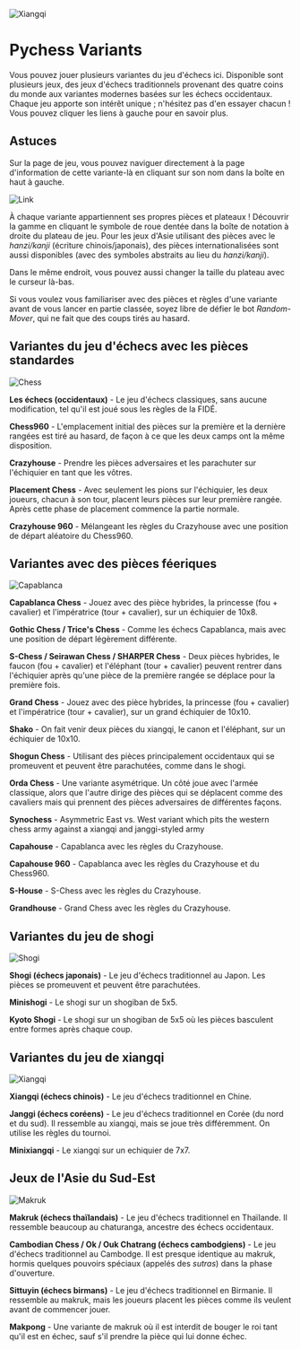 ![Xiangqi](https://github.com/gbtami/pychess-variants/blob/master/static/favicon/apple-icon-152x152.png?raw=true)

# Pychess Variants

Vous pouvez jouer plusieurs variantes du jeu d'échecs ici. Disponible sont plusieurs jeux, des jeux d'échecs traditionnels provenant des quatre coins du monde aux variantes modernes basées sur les échecs occidentaux. Chaque jeu apporte son intérêt unique ; n'hésitez pas d'en essayer chacun ! Vous pouvez cliquer les liens à gauche pour en savoir plus.

## Astuces

Sur la page de jeu, vous pouvez naviguer directement à la page d'information de cette variante-là en cliquant sur son nom dans la boîte en haut à gauche.

![Link](https://github.com/gbtami/pychess-variants/blob/master/static/images/CVariantsGuide/Link.png?raw=true)

À chaque variante appartiennent ses propres pièces et plateaux ! Découvrir la gamme en cliquant le symbole de roue dentée dans la boîte de notation à droite du plateau de jeu. Pour les jeux d'Asie utilisant des pièces avec le *hanzi/kanji* (écriture chinois/japonais), des pièces internationalisées sont aussi disponibles (avec des symboles abstraits au lieu du *hanzi/kanji*).

Dans le même endroit, vous pouvez aussi changer la taille du plateau avec le curseur là-bas.

Si vous voulez vous familiariser avec des pièces et règles d'une variante avant de vous lancer en partie classée, soyez libre de défier le bot *Random-Mover*, qui ne fait que des coups tirés au hasard.

## Variantes du jeu d'échecs avec les pièces standardes

![Chess](https://github.com/gbtami/pychess-variants/blob/master/static/images/CVariantsGuide/Chess.png?raw=true)

**Les échecs (occidentaux)** - Le jeu d'échecs classiques, sans aucune modification, tel qu'il est joué sous les règles de la FIDÉ.

**Chess960** - L'emplacement initial des pièces sur la première et la dernière rangées est tiré au hasard, de façon à ce que les deux camps ont la même disposition.

**Crazyhouse** - Prendre les pièces adversaires et les parachuter sur l'échiquier en tant que les vôtres.

**Placement Chess** - Avec seulement les pions sur l'échiquier, les deux joueurs, chacun à son tour, placent leurs pièces sur leur première rangée. Après cette phase de placement commence la partie normale.

**Crazyhouse 960** - Mélangeant les règles du Crazyhouse avec une position de départ aléatoire du Chess960.

## Variantes avec des pièces féeriques

![Capablanca](https://github.com/gbtami/pychess-variants/blob/master/static/images/CVariantsGuide/Capablanca.png?raw=true)

**Capablanca Chess** - Jouez avec des pièce hybrides, la princesse (fou + cavalier) et l'impératrice (tour + cavalier), sur un échiquier de 10x8.

**Gothic Chess / Trice's Chess** - Comme les échecs Capablanca, mais avec une position de départ légèrement différente.

**S-Chess / Seirawan Chess / SHARPER Chess** - Deux pièces hybrides, le faucon (fou + cavalier) et l'éléphant (tour + cavalier) peuvent rentrer dans l'échiquier après qu'une pièce de la première rangée se déplace pour la première fois.

**Grand Chess** - Jouez avec des pièce hybrides, la princesse (fou + cavalier) et l'impératrice (tour + cavalier), sur un grand échiquier de 10x10.

**Shako** - On fait venir deux pièces du xiangqi, le canon et l'éléphant, sur un échiquier de 10x10.

**Shogun Chess** - Utilisant des pièces principalement occidentaux qui se promeuvent et peuvent être parachutées, comme dans le shogi.

**Orda Chess** - Une variante asymétrique. Un côté joue avec l'armée classique, alors que l'autre dirige des pièces qui se déplacent comme des cavaliers mais qui prennent des pièces adversaires de différentes façons.

**Synochess** - Asymmetric East vs. West variant which pits the western chess army against a xiangqi and janggi-styled army

**Capahouse** - Capablanca avec les règles du Crazyhouse.

**Capahouse 960** - Capablanca avec les règles du Crazyhouse et du Chess960.

**S-House** - S-Chess avec les règles du Crazyhouse.

**Grandhouse** - Grand Chess avec les règles du Crazyhouse.

## Variantes du jeu de shogi

![Shogi](https://github.com/gbtami/pychess-variants/blob/master/static/images/ShogiGuide/Shogi.png?raw=true)

**Shogi (échecs japonais)** - Le jeu d'échecs traditionnel au Japon. Les pièces se promeuvent et peuvent être parachutées.

**Minishogi** - Le shogi sur un shogiban de 5x5.

**Kyoto Shogi** - Le shogi sur un shogiban de 5x5 où les pièces basculent entre formes après chaque coup.

## Variantes du jeu de xiangqi

![Xiangqi](https://github.com/gbtami/pychess-variants/blob/master/static/images/XiangqiGuide/Xiangqi.png?raw=true)

**Xiangqi (échecs chinois)** - Le jeu d'échecs traditionnel en Chine.

**Janggi (échecs coréens)** - Le jeu d'échecs traditionnel en Corée (du nord et du sud). Il ressemble au xiangqi, mais se joue très différemment. On utilise les règles du tournoi.

**Minixiangqi** - Le xiangqi sur un echiquier de 7x7.

## Jeux de l'Asie du Sud-Est

![Makruk](https://github.com/gbtami/pychess-variants/blob/master/static/images/MakrukGuide/MakrukSmall.png?raw=true)

**Makruk (échecs thaïlandais)** - Le jeu d'échecs traditionnel en Thaïlande. Il ressemble beaucoup au chaturanga, ancestre des échecs occidentaux.

**Cambodian Chess / Ok / Ouk Chatrang (échecs cambodgiens)** - Le jeu d'échecs traditionnel au Cambodge. Il est presque identique au makruk, hormis quelques pouvoirs spéciaux (appelés des *sutras*) dans la phase d'ouverture.

**Sittuyin (échecs birmans)** - Le jeu d'échecs traditionnel en Birmanie. Il ressemble au makruk, mais les joueurs placent les pièces comme ils veulent avant de commencer jouer.

**Makpong** - Une variante de makruk où il est interdit de bouger le roi tant qu'il est en échec, sauf s'il prendre la pièce qui lui donne échec.
